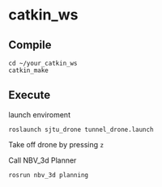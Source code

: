 # catkin_ws

## Compile
```
cd ~/your_catkin_ws
catkin_make
```

## Execute
launch enviroment
```
roslaunch sjtu_drone tunnel_drone.launch
```
Take off drone by pressing `z`

Call NBV_3d Planner
```
rosrun nbv_3d planning
```
